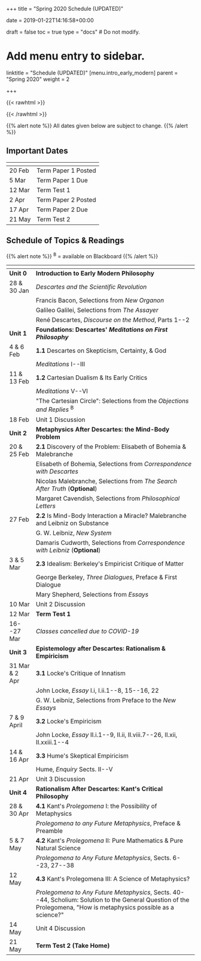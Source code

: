 +++
title = "Spring 2020 Schedule (UPDATED)"

date = 2019-01-22T14:16:58+00:00

draft = false
toc = true
type = "docs"  # Do not modify.

# Add menu entry to sidebar.
linktitle = "Schedule (UPDATED)"
[menu.intro_early_modern]
  parent = "Spring 2020"
  weight = 2

+++

{{< rawhtml >}}
<style>
  a:active,
  a:focus,
  a:hover {
    color: #9b9b9b;
    /* color: #ffdbdc; */
  }
</style>
{{< /rawhtml >}}

{{% alert note %}}
All dates given below are subject to change.
{{% /alert %}}

## Important Dates

| <span>          |                           |
|-----------------|---------------------------|
| 20 Feb          | Term Paper 1 Posted       |
| 5 Mar           | Term Paper 1 Due          |
| 12 Mar          | Term Test 1               |
| 2 Apr           | Term Paper 2 Posted       |
| 17 Apr          | Term Paper 2 Due          |
| 21 May          | Term Test 2               |


## Schedule of Topics \& Readings

{{% alert note %}}
<sup>B</sup> = available on Blackboard
{{% /alert %}}

| <span>          |                                                                                     |
|-----------------|-------------------------------------------------------------------------------------|
| **Unit 0**      | **Introduction to Early Modern Philosophy**                                         |
| 28 & 30 Jan     | _Descartes and the Scientific Revolution_                                           |
| | <i class="fa fa-book-open"></i> Francis Bacon, Selections from _New Organon_            |
| | <i class="fa fa-book-open"></i> Galileo Galilei, Selections from _The Assayer_          |
| | <i class="fa fa-book-open"></i> René Descartes, _Discourse on the Method_, Parts 1--2    |
| **Unit 1**      | **Foundations: Descartes' _Meditations on First Philosophy_**                       |
| 4 & 6 Feb           | **1.1** Descartes on Skepticism, Certainty, & God                                   |
| | <i class="fa fa-book-open"></i> _Meditations_ I--III                       |
| 11 & 13 Feb           | **1.2** Cartesian Dualism & Its Early Critics                                       |
| | <i class="fa fa-book-open"></i> _Meditations_ V--VI                                                      |
| | <i class="fa fa-book-open"></i> "The Cartesian Circle": Selections from the _Objections and Replies_ <sup>B</sup>    |
| 18 Feb        | Unit 1 Discussion |
| **Unit 2**      | **Metaphysics After Descartes: the Mind-Body Problem**                              |
| 20 & 25 Feb        | **2.1** Discovery of the Problem: Elisabeth of Bohemia & Malebranche        |
| | <i class="fa fa-book-open"></i> Elisabeth of Bohemia, Selections from _Correspondence with Descartes_    |
| | <i class="fa fa-book-open"></i> Nicolas Malebranche, Selections from _The Search After Truth_  (**Optional**)           |
| | <i class="fa fa-book-open"></i> Margaret Cavendish, Selections from _Philosophical Letters_              |
| 27 Feb    | **2.2** Is Mind-Body Interaction a Miracle? Malebranche and Leibniz on Substance                             |
| | <i class="fa fa-book-open"></i> G. W. Leibniz, _New System_                              |
| | <i class="fa fa-book-open"></i> Damaris Cudworth, Selections from _Correspondence with Leibniz_  (**Optional**) |
| 3 & 5 Mar 	        | **2.3** Idealism: Berkeley's Empiricist Critique of Matter |
| | <i class="fa fa-book-open"></i> George Berkeley, _Three Dialogues_, Preface & First Dialogue  |
| | <i class="fa fa-book-open"></i> Mary Shepherd, Selections from _Essays_ |
| 10 Mar        | Unit 2 Discussion |
| 12 Mar        | **Term Test 1** |
| 16--27 Mar    | _Classes cancelled due to COVID-19_                          |
| **Unit 3**      | **Epistemology after Descartes: Rationalism & Empiricism** |
| 31 Mar & 2 Apr   | **3.1** Locke's Critique of Innatism  |
| | <i class="fa fa-book-open"></i> John Locke, _Essay_ I.i, I.ii.1--8, 15--16, 22  |
| | <i class="fa fa-book-open"></i> G. W. Leibniz, Selections from Preface to the _New Essays_
| 7 & 9 April    | **3.2** Locke's Empiricism |
| | <i class="fa fa-book-open"></i> John Locke, _Essay_ II.i.1--9, II.ii, II.viii.7--26, II.xii, II.xxiii.1--4  |
| 14 & 16 Apr    | **3.3** Hume's Skeptical Empiricism |
| | <i class="fa fa-book-open"></i> Hume, _Enquiry_ Sects. II--V  |
| 21 Apr    | Unit 3 Discussion |
| **Unit 4**      | **Rationalism After Descartes: Kant's Critical Philosophy** |
| 28 & 30 Apr | **4.1** Kant's _Prolegomena_ I: the Possibility of Metaphysics  |
| | <i class="fa fa-book-open"></i> _Prolegomena to any Future Metaphysics_, Preface & Preamble  |
| 5 & 7 May      | **4.2** Kant's _Prolegomena_ II: Pure Mathematics & Pure Natural Science |
| | <i class="fa fa-book-open"></i> _Prolegomena to Any Future Metaphysics_, Sects. 6--23, 27--38  |
| 12 May | **4.3** Kant's Prolegomena III: A Science of Metaphysics? |
| | <i class="fa fa-book-open"></i> _Prolegomena to Any Future Metaphysics_, Sects. 40--44, Scholium: Solution to the General Question of the Prolegomena, "How is metaphysics possible as a science?"  |
| 14 May  | Unit 4 Discussion |
| 21 May   | **Term Test 2 (Take Home)**   |
